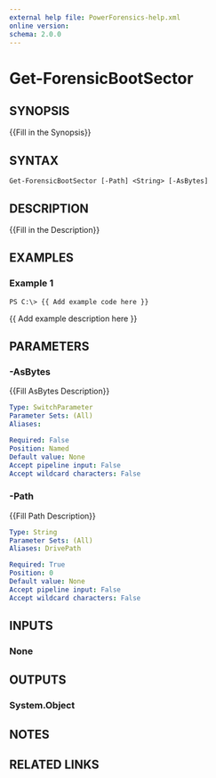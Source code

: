 ```yaml
---
external help file: PowerForensics-help.xml
online version: 
schema: 2.0.0
---
```


# Get-ForensicBootSector

## SYNOPSIS
{{Fill in the Synopsis}}

## SYNTAX

```
Get-ForensicBootSector [-Path] <String> [-AsBytes]
```

## DESCRIPTION
{{Fill in the Description}}

## EXAMPLES

### Example 1
```
PS C:\> {{ Add example code here }}
```

{{ Add example description here }}

## PARAMETERS

### -AsBytes
{{Fill AsBytes Description}}

```yaml
Type: SwitchParameter
Parameter Sets: (All)
Aliases: 

Required: False
Position: Named
Default value: None
Accept pipeline input: False
Accept wildcard characters: False
```

### -Path
{{Fill Path Description}}

```yaml
Type: String
Parameter Sets: (All)
Aliases: DrivePath

Required: True
Position: 0
Default value: None
Accept pipeline input: False
Accept wildcard characters: False
```

## INPUTS

### None


## OUTPUTS

### System.Object

## NOTES

## RELATED LINKS

